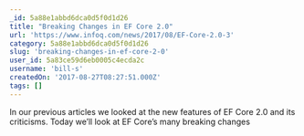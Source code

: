```yaml
---
_id: 5a88e1abbd6dca0d5f0d1d26
title: "Breaking Changes in EF Core 2.0"
url: 'https://www.infoq.com/news/2017/08/EF-Core-2.0-3'
category: 5a88e1abbd6dca0d5f0d1d26
slug: 'breaking-changes-in-ef-core-2-0'
user_id: 5a83ce59d6eb0005c4ecda2c
username: 'bill-s'
createdOn: '2017-08-27T08:27:51.000Z'
tags: []
---
```


In our previous articles we looked at the new features of EF Core 2.0 and its criticisms. Today we’ll look at EF Core’s many breaking changes
